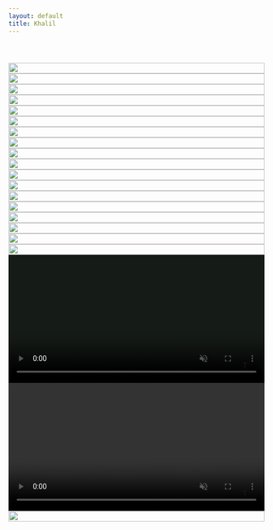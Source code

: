 ```yaml
---
layout: default
title: Khalil
---
```


<style>.sound-icon{position:absolute;bottom:27px;right:27px;cursor:pointer;z-index:10;user-select:none;-webkit-user-select: none;width:16px;max-width:16px;}.sound-icon img {user-select: none;-webkit-user-drag: none;-webkit-user-select: none;}button {touch-action: manipulation;}.play-btn,.spinner{position:absolute;top:50%;left:50%;transform:translate(-50%,-50%);z-index:5;user-select: none;-webkit-user-select: none;display: none;}.play-btn{width:100px;height:100px;border-radius:50%;background:url('https://khaliiil.com/static/media/undefined.svg') no-repeat center;background-size:contain;cursor:pointer;border: 2px solid #95a5a6;}.spinner {width: 56px;height: 56px;border-radius: 50%;border: 9px solid #4682B4;opacity:0.8;animation: spinner-bulqg1 0.8s infinite linear alternate, spinner-oaa3wk 1.6s infinite linear;margin: -30px 0 0 -30px;}@keyframes spinner-bulqg1 {0% {clip-path: polygon(50% 50%, 0 0, 50% 0%, 50% 0%, 50% 0%, 50% 0%, 50% 0%);}12.5% {clip-path: polygon(50% 50%, 0 0, 50% 0%, 100% 0%, 100% 0%, 100% 0%, 100% 0%);}25% {clip-path: polygon(50% 50%, 0 0, 50% 0%, 100% 0%, 100% 100%, 100% 100%, 100% 100%);}50% {clip-path: polygon(50% 50%, 0 0, 50% 0%, 100% 0%, 100% 100%, 50% 100%, 0% 100%);}62.5% {clip-path: polygon(50% 50%, 100% 0, 100% 0%, 100% 0%, 100% 100%, 50% 100%, 0% 100%);}75% {clip-path: polygon(50% 50%, 100% 100%, 100% 100%, 100% 100%, 100% 100%, 50% 100%, 0% 100%);}100% {clip-path: polygon(50% 50%, 50% 100%, 50% 100%, 50% 100%, 50% 100%, 50% 100%, 0% 100%);}}@keyframes spinner-oaa3wk {0% {transform: scaleY(1) rotate(0deg);}49.99% {transform: scaleY(1) rotate(135deg);}50% {transform: scaleY(-1) rotate(0deg);}100% {transform: scaleY(-1) rotate(-135deg);}}.error-message {position: absolute;top:0;left:0;width:100%;height:100%;z-index:20;background: #151b17;font-family:Arial;display: none;}.media {position:relative;width:100%;max-width:100%;}.media video {max-width: 100%;}video {width:100%;max-width: 100%;height:auto;background-color:#151b17;}.gallery {display: flex;flex-direction: column;padding:0;margin:0 auto;width:100%;max-width:100%;gap:0;align-items: center;}.gallery a {scroll-snap-align: center;color: transparent;user-select: none;-webkit-user-select: none;text-decoration: none;width:100%;max-width: 100%;}.image {pointer-events: none;width: 100%;max-width: 100%;height:auto;display: block;} </style>

<div class="gallery">
<a rel="noopener noreferrer" style="padding-top:40px;"><img src="https://github.com/Khalil2000web/Media/raw/refs/heads/main/Home/B63DHGRD29ONEN5T6EXB.jpeg" class="image" alt="Image" loading="lazy" decoding="async"></a>
<a rel="noopener noreferrer"><img src="https://github.com/Khalil2000web/Media/raw/refs/heads/main/Home/IMG_2119.jpeg" class="image" alt="Image" loading="lazy" decoding="async"></a>
<a rel="noopener noreferrer"><img src="https://github.com/Khalil2000web/Media/raw/refs/heads/main/Home/jdkfne83hdywmslqvo.heic" class="image" alt="Image" loading="lazy" decoding="async"></a>
<a rel="noopener noreferrer"><img src="https://github.com/Khalil2000web/Media/raw/refs/heads/main/Home/IMG_1881.jpeg" class="image" alt="Image" loading="lazy" decoding="async"></a>
<a rel="noopener noreferrer"><img src="https://github.com/Khalil2000web/Media/raw/refs/heads/main/Home/pwlqnd59vbxmctueha.HEIC" class="image" alt="Image" loading="lazy" decoding="async"></a>
<a rel="noopener noreferrer"><img src="https://raw.githubusercontent.com/Khalil2000web/Media/refs/heads/main/Home/355F0843-EC33-4FDE-8DF3-05FAA45A90DE.jpeg" class="image" alt="Image" loading="lazy" decoding="async"></a>
<a rel="noopener noreferrer"><img src="https://raw.githubusercontent.com/Khalil2000web/Media/refs/heads/main/Home/IMG_1497.jpeg" class="image" alt="Image" loading="lazy" decoding="async"></a>
<a rel="noopener noreferrer"><img src="https://raw.githubusercontent.com/Khalil2000web/Media/refs/heads/main/Home/IMG_1541.jpeg" class="image" alt="Image" loading="lazy" decoding="async"></a>
<a rel="noopener noreferrer"><img src="https://raw.githubusercontent.com/Khalil2000web/Media/refs/heads/main/Home/IMG_1552.jpeg" class="image" alt="Image" loading="lazy" decoding="async"></a>
<a rel="noopener noreferrer"><img src="https://raw.githubusercontent.com/Khalil2000web/Media/refs/heads/main/Home/8f3a92b7c6d14e5fa0d1b9e283f74c5a.jpeg" class="image" alt="Image" loading="lazy" decoding="async"></a>
<a rel="noopener noreferrer"><img src="https://raw.githubusercontent.com/Khalil2000web/Media/refs/heads/main/Home/IMG_1480.jpeg" class="image" alt="Image" loading="lazy" decoding="async"></a>
<a rel="noopener noreferrer"><img src="https://raw.githubusercontent.com/Khalil2000web/Media/refs/heads/main/Home-page-media/Hzrrhebkconwbnjdg.HEIC" class="image" alt="Image" loading="lazy" decoding="async"></a>
<a rel="noopener noreferrer"><img src="https://raw.githubusercontent.com/Khalil2000web/Media/refs/heads/main/Home-page-media/IMG_3072.jpeg" class="image" alt="Image" loading="lazy" decoding="async"></a>
<a rel="noopener noreferrer"><img src="https://raw.githubusercontent.com/Khalil2000web/Media/refs/heads/main/Home-page-media/IMG_3074.jpeg" class="image" alt="Image" loading="lazy" decoding="async"></a>
<a rel="noopener noreferrer"><img src="https://raw.githubusercontent.com/Khalil2000web/Media/refs/heads/main/Home-page-media/IMG_3073.jpeg" class="image" alt="Image" loading="lazy" decoding="async"></a>
<a rel="noopener noreferrer"><img src="https://raw.githubusercontent.com/Khalil2000web/Media/refs/heads/main/Home-page-media/IMG_2256.jpeg" class="image" alt="Image" loading="lazy" decoding="async"></a>
<a rel="noopener noreferrer"><img src="https://raw.githubusercontent.com/Khalil2000web/Media/refs/heads/main/Home-page-media/IMG_2493.jpeg" class="image" alt="Image" loading="lazy" decoding="async"></a>
<a rel="noopener noreferrer" href="https://tour.khaliiil.com/" style="cursor: pointer;"><img src="https://raw.githubusercontent.com/Khalil2000web/Media/refs/heads/main/Home/GMP_U2F2ZUdIMDE%3D.gif" class="image" alt="Image" loading="lazy" decoding="async"></a>
<div class="media"><video src="https://ik.imagekit.io/xlretjwgk/Video_bday-videohomepagevideo20248920242992024.mov" poster="https://raw.githubusercontent.com/Khalil2000web/Media/refs/heads/main/Home_media_image_gallery/IMG_1228.jpeg" alt="Video" id="D03JDFX0O3_BDAY" controlsList="nofullscreen" autoplay loop muted playsinline></video><img src="/static/media/icon-mute.svg" class="sound-icon sound-off-icon" alt="Toggle Sound"><img src="/static/media/icon-volume.svg" style="display:none;" class="sound-icon sound-on-icon" alt="unmute"><div class="play-btn"></div><div class="spinner"></div><div class="error-message" style="display: none;"></div></div>
<div class="media"><video src="https://github.com/Khalil2000web/Media/raw/refs/heads/main/Home/Video_homePage_2024Renaissancefilm.mov" alt="Video" id="video:202435gccf_RENAISSANCE_FILM" controlsList="nofullscreen" autoplay loop muted playsinline></video><img src="/static/media/icon-mute.svg" class="sound-icon sound-off-icon" style="width:16px;" alt="Toggle Sound"><img src="/static/media/icon-volume.svg" style="display:none;max-width: 16px;" class="sound-icon sound-on-icon" alt="unmute"><div class="play-btn"></div><div class="spinner"></div><div class="error-message" style="display: none;"></div></div>
<a rel="noopener noreferrer"><img src="https://raw.githubusercontent.com/Dibacarter/Media/main/Home_media_image_gallery/5a67e1ae-0c7b-494c-8440-3eb7d7f35ac9.jpeg" class="image" alt="Image" loading="lazy" decoding="async"></a>
</div>